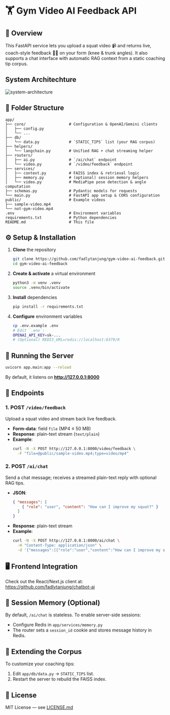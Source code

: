 # 🏋️ Gym Video AI Feedback API

## 📖 Overview
This FastAPI service lets you upload a squat video 📹 and returns live, coach-style feedback 🏋️‍♂️ on your form (knee & trunk angles). It also supports a chat interface with automatic RAG context from a static coaching tip corpus.

## System Architechture

![system-architecture](https://github.com/user-attachments/assets/3a566332-9bbf-4370-aec6-3cb7a399c5e2)


## 📂 Folder Structure

```
app/
├── core/                   # Configuration & OpenAI/Gemini clients
│   ├── config.py           
│   └── ...                 
├── db/                     
│   └── data.py             # `STATIC_TIPS` list (your RAG corpus)
├── helpers/                
│   └── langchain.py        # Unified RAG + chat streaming helper
├── routers/                
│   ├── ai.py               # `/ai/chat` endpoint
│   └── video.py            # `/video/feedback` endpoint  
├── services/               
│   ├── context.py          # FAISS index & retrieval logic  
│   ├── memory.py           # (optional) session memory helpers  
│   └── video.py            # MediaPipe pose detection & angle computation  
├── schemas.py              # Pydantic models for requests  
└── main.py                 # FastAPI app setup & CORS configuration  
public/                     # Example videos  
├── sample-video.mp4        
└── not-gym-video.mp4
.env                        # Environment variables  
requirements.txt            # Python dependencies  
README.md                   # This file
```

## ⚙️ Setup & Installation

1. **Clone** the repository  
   ```bash
   git clone https://github.com/fadlytanjung/gym-video-ai-feedback.git
   cd gym-video-ai-feedback
   ```

2. **Create & activate** a virtual environment  
   ```bash
   python3 -m venv .venv
   source .venv/bin/activate
   ```

3. **Install** dependencies  
   ```bash
   pip install -r requirements.txt
   ```

4. **Configure** environment variables  
   ```bash
   cp .env.example .env
   # Edit `.env`:
   OPENAI_API_KEY=sk-...
   # (Optional) REDIS_URL=redis://localhost:6379/0
   ```

## 🚀 Running the Server

```bash
uvicorn app.main:app --reload
```

By default, it listens on **http://127.0.0.1:8000**

## 🔌 Endpoints

### 1. POST `/video/feedback`  
Upload a squat video and stream back live feedback.

- **Form-data**: field `file` (MP4 ≤ 50 MB)  
- **Response**: plain-text stream (`text/plain`)  
- **Example**:
  ```bash
  curl -N -X POST http://127.0.0.1:8000/video/feedback \
    -F "file=@public/sample-video.mp4;type=video/mp4"
  ```

### 2. POST `/ai/chat`  
Send a chat message; receives a streamed plain-text reply with optional RAG tips.

- **JSON**:  
  ```json
  { "messages": [
      { "role": "user", "content": "How can I improve my squat?" }
    ]
  }
  ```
- **Response**: plain-text stream  
- **Example**:
  ```bash
  curl -N -X POST http://127.0.0.1:8000/ai/chat \
    -H "Content-Type: application/json" \
    -d '{"messages":[{"role":"user","content":"How can I improve my squat?"}]}'
  ```

## 🖥 Frontend Integration

Check out the React/Next.js client at:
https://github.com/fadlytanjung/chatbot-ai

## 🔄 Session Memory (Optional)

By default, `/ai/chat` is stateless. To enable server-side sessions:
- Configure Redis in `app/services/memory.py`  
- The router sets a `session_id` cookie and stores message history in Redis.

## 📝 Extending the Corpus

To customize your coaching tips:
1. Edit `app/db/data.py` → `STATIC_TIPS` list.  
2. Restart the server to rebuild the FAISS index.

## 📜 License

MIT License — see [LICENSE.md](LICENSE.md)
